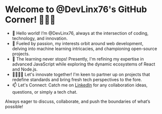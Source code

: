 # Welcome to @DevLinx76's GitHub Corner! 👨🏻‍🔧
- 👋 Hello world! I’m @DevLinx76, always at the intersection of coding, technology, and innovation.
- 👀 Fueled by passion, my interests orbit around web development, delving into machine learning intricacies, and championing open-source projects.
- 🌱 The learning never stops! Presently, I'm refining my expertise in advanced JavaScript while exploring the dynamic ecosystems of React and Node.js.
- 🫱🏼‍🫲🏾 Let's innovate together! I'm keen to partner up on projects that redefine standards and bring fresh tech perspectives to the fore.
- 📫 Let's Connect: Catch me on [LinkedIn](https://www.linkedin.com/in/DevLinx76/) for any collaboration ideas, questions, or simply a tech chat.

Always eager to discuss, collaborate, and push the boundaries of what’s possible!



